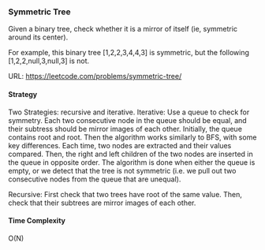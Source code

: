 ### Symmetric Tree
Given a binary tree, check whether it is a mirror of itself (ie, symmetric around its center).

For example, this binary tree [1,2,2,3,4,4,3] is symmetric, but the following [1,2,2,null,3,null,3] is not.

URL: https://leetcode.com/problems/symmetric-tree/

#### Strategy
Two Strategies: recursive and iterative. 
Iterative: Use a queue to check for symmetry. Each two consecutive node in the queue should be equal, and their subtress should be mirror images of each other. Initially, the queue contains root and root. Then the algorithm works similarly to BFS, with some key differences. Each time, two nodes are extracted and their values compared. Then, the right and left children of the two nodes are inserted in the queue in opposite order. The algorithm is done when either the queue is empty, or we detect that the tree is not symmetric (i.e. we pull out two consecutive nodes from the queue that are unequal).

Recursive: First check that two trees have root of the same value. Then, check that their subtrees are mirror images of each other. 

#### Time Complexity
O(N)